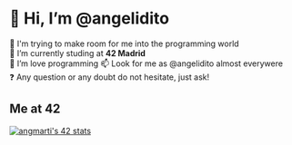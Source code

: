 # 👋 Hi, I’m @angelidito  
👀 I'm trying to make room for me into the programming world  
🌱 I’m currently studing at **42 Madrid**  
💞️ I’m love programming
📫 Look for me as @angelidito almost everywere  
❓ Any question or any doubt do not hesitate, just ask!  

## Me at 42
[![angmarti's 42 stats](https://badge42.vercel.app/api/v2/cl5nvqyx2001109jk9d48eq0s/stats?cursusId=21&coalitionId=65)](https://github.com/angelidito/42)
